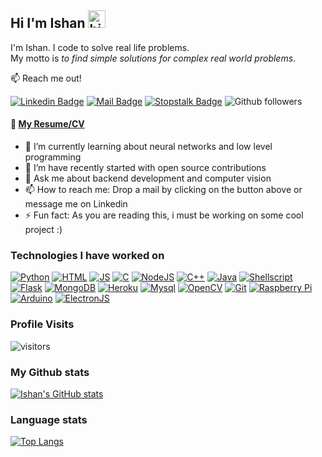 ## Hi I'm Ishan <img src="https://user-images.githubusercontent.com/1303154/88677602-1635ba80-d120-11ea-84d8-d263ba5fc3c0.gif" width="28px" alt="hi">

I'm Ishan. I code to solve real life problems.<br />
My motto is *to find simple solutions for complex real world problems*.

:mailbox: Reach me out!

[![Linkedin Badge](https://img.shields.io/badge/-Linkedin-0e76a8?style=flat&labelColor=0e76a8&logo=linkedin&logoColor=white)](https://www.linkedin.com/in/ishan-deshpande/) [![Mail Badge](https://img.shields.io/badge/-Drop_a_mail-c0392b?style=flat&labelColor=c0392b&logo=gmail&logoColor=white)](mailto:ishan.21810421@viit.ac.in)
[![Stopstalk Badge](https://img.shields.io/badge/-Stopstalk-FF0000?style=flat&logoColor=white)](https://www.stopstalk.com/user/profile/IshanDeshpande)
![Github followers](https://img.shields.io/github/followers/i5han2?style=social)


#### :paperclip: [My Resume/CV](https://github.com/i5han2/i5han2/blob/main/Resume/Ishan_Deshpande.pdf)


- 🌱 I’m currently learning about neural networks and low level programming
- 👯 I’m have recently started with open source contributions
- 💬 Ask me about backend development and computer vision
- 📫 How to reach me: Drop a mail by clicking on the button above or message me on Linkedin
- ⚡ Fun fact: As you are reading this, i must be working on some cool project :)
<!-- - ⚡ Fun fact: The rate of blinking drops down to 1 to 3 per 60 secs when you are looking at the screen. So there is a chance that you havent blinked once when you started reading this. -->
<!-- - ⚡ Fun fact: I spent most of the time thinking what to write in this section and all the options ended up being commented XD
 -->
### Technologies I have worked on
[![Python](https://img.shields.io/badge/Python-3776AB?style=for-the-badge&labelColor=black&logo=python&logoColor=white)](#)
[![HTML](https://img.shields.io/badge/HTML5-E34F26?style=for-the-badge&labelColor=black&logo=html5&logoColor=white)](#)
[![JS](https://img.shields.io/badge/JavaScript-F7DF1E?style=for-the-badge&logo=javascript&logoColor=black)](#)
[![C](https://img.shields.io/badge/C-00599C?style=for-the-badge&labelColor=black&logo=c&logoColor=white)](#)
[![NodeJS](https://img.shields.io/badge/Node.js-43853D?style=for-the-badge&labelColor=black&logo=node.js&logoColor=white)](#)
[![C++](https://img.shields.io/badge/C%2B%2B-4A154B?style=for-the-badge&labelColor=black&logo=c%2B%2B&logoColor=white)](#)
[![Java](https://img.shields.io/badge/Java-ED8B00?style=for-the-badge&labelColor=black&logo=java&logoColor=white)](#)
[![Shellscript](https://img.shields.io/badge/Shell_Script-DD0031?style=for-the-badge&labelColor=black&logo=gnu-bash&logoColor=white)](#)
[![Flask](https://img.shields.io/badge/Flask-000000?style=for-the-badge&logo=flask&logoColor=white)](#)
[![MongoDB](https://img.shields.io/badge/MongoDB-4EA94B?style=for-the-badge&labelColor=black&logo=mongodb&logoColor=white)](#)
[![Heroku](https://img.shields.io/badge/Heroku-430098?style=for-the-badge&labelColor=black&logo=heroku&logoColor=white)](#)
[![Mysql](https://img.shields.io/badge/MySQL-00758F?style=for-the-badge&labelColor=black&logo=mysql&logoColor=white)](#)
[![OpenCV](https://img.shields.io/badge/opencv-%23white.svg?style=for-the-badge&labelColor=black&labelColor=black&logo=opencv&logoColor=white)](#)
[![Git](https://img.shields.io/badge/git-%23F05033.svg?style=for-the-badge&labelColor=black&logo=git&logoColor=white)](#)
[![Raspberry Pi](https://img.shields.io/badge/-RaspberryPi-C51A4A?style=for-the-badge&labelColor=black&logo=Raspberry-Pi)](#)
[![Arduino](https://img.shields.io/badge/-Arduino-00979D?style=for-the-badge&labelColor=black&logo=Arduino&logoColor=white)](#)
[![ElectronJS](https://img.shields.io/badge/ElectronJS-3776AB?style=for-the-badge&labelColor=black&logo=Electron&logoColor=white)](#)



### Profile Visits 

![visitors](https://visitor-badge.glitch.me/badge?page_id=i5han2.i5han2)


### My Github stats

[![Ishan's GitHub stats](https://github-readme-stats.vercel.app/api?username=i5han2&hide=stars&show_icons=true&count_private=true&theme=tokyonight)](https://github.com/i5han2/)

### Language stats
[![Top Langs](https://github-readme-stats.vercel.app/api/top-langs/?username=i5han2&layout=compact&theme=dark)](https://github.com/i5han2)
